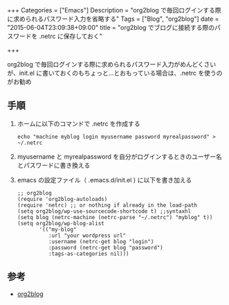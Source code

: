 +++
Categories = ["Emacs"]
Description = "org2blog で毎回ログインする際に求められるパスワード入力を省略する"
Tags = ["Blog", "org2blog"]
date = "2015-06-04T23:09:38+09:00"
title = "org2blog でブログに接続する際のパスワードを .netrc に保存しておく"

+++

org2blog で毎回ログインする際に求められるパスワード入力がめんどくさいが、init.el に書いておくのもちょっと&#x2026;とおもっている場合は、.netrc を使うのがお勧め

## 手順

1.  ホームに以下のコマンドで .netrc を作成する
    
        echo "machine myblog login myusername password myrealpassword" > ~/.netrc

2.  myusername と myrealpassword を自分がログインするときのユーザー名とパスワードに書き換える

3.  emacs の設定ファイル（ .emacs.d/init.el ) に以下を書き加える
    
        ;; org2blog
        (require 'org2blog-autoloads)
        (require 'netrc) ;; or nothing if already in the load-path
        (setq org2blog/wp-use-sourcecode-shortcode t) ;;syntaxhl
        (setq blog (netrc-machine (netrc-parse "~/.netrc") "myblog" t))
        (setq org2blog/wp-blog-alist
               '(("my-blog"
                  :url "your wordpress url"
                  :username (netrc-get blog "login")
                  :password (netrc-get blog "password")
                  :tags-as-categories nil)))

## 参考

-   [org2blog](https://github.com/punchagan/org2blog#posting-source-code-blocks)
